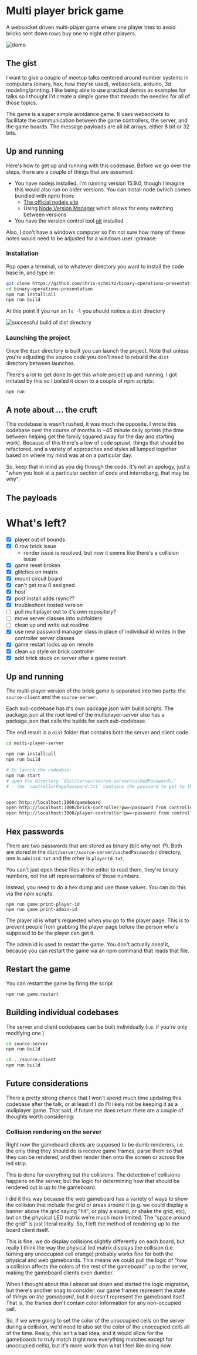 # Multi player brick game

A websocket driven multi-player game where one player tries to avoid bricks sent down rows buy one to eight other players.

![demo](./_readme_attachments/brick_demo.gif)

## The gist

I want to give a couple of meetup talks centered around number systems in computers (binary, hex, how they're used), websockets, arduino, 3d modeling/printing. I like being able to use practical demos as examples for talks so I thought I'd create a simple game that threads the needles for all of those topics.

The game is a super simple avoidance game. It uses websockets to facilitate the communication between the game controllers, the server, and the game boards. The message payloads are all bit arrays, either 8 bit or 32 bits.

## Up and running

Here's how to get up and running with this codebase. Before we go over the steps, there are a couple of things that are assumed:

- You have nodejs installed. I'm running version 15.9.0, though I imagine this would also run on older versions. You can install node (which comes bundled with npm) from:
  - [The official nodejs site](https://nodejs.org/en/download/)
  - Using [Node Version Manager](https://github.com/nvm-sh/nvm#installing-and-updating) which allows for easy switching between versions
- You have the version control tool [git](https://git-scm.com/book/en/v2/Getting-Started-Installing-Git) installed

Also, I don't have a windows computer so I'm not sure how many of these notes would need to be adjusted for a windows user :grimace:

### Installation

Pop open a terminal, `cd` to whatever directory you want to install the code base in, and type in:

```sh
git clone https://github.com/chris-schmitz/binary-operations-presentation
cd binary-operations-presentation
npm run install:all
npm run build
```

At this point if you run an `ls -l` you should notice a `dist` directory

![successful build of dist directory](./_readme_attachments/build-dist-directory.png)

### Launching the project

Once the `dist` directory is built you can launch the project. Note that unless you're adjusting the source code you don't need to rebuild the `dist` directory between launches.

There's a lot to get done to get this whole project up and running. I got irritated by this so I boiled it down to a couple of npm scripts:

```sh
npm run
```

## A note about ... the cruft

This codebase is wasn't rushed, it was much the opposite. I wrote this codebase over the course of months in ~45 minute daily sprints (the time between helping get the family squared away for the day and starting work). Because of this there's a low of code sprawl, things that should be refactored, and a variety of approaches and styles all lumped together based on where my mind was at on a particular day.

So, keep that in mind as you dig through the code. It's not an apology, just a "when you look at a particular section of code and interrobang, that may be why".

## The payloads

# What's left?

- [x] player out of bounds
- [x] 0 row brick issue
  - render issue is resolved, but now it seems like there's a collision issue
- [x] game reset broken
- [x] glitches on matrix
- [x] mount circuit board
- [x] can't get row 0 assigned
- [x] host`
- [x] post install adds rsync??
- [x] troubleshoot hosted version
- [ ] pull multiplayer out to it's own repository?
- [ ] move server classes into subfolders
- [ ] clean up and write out readme
- [x] use new password manager class in place of individual id writes in the controller server classes
- [x] game restart locks up on remote
- [x] clean up style on brick controller
- [x] add brick stuck on server after a game restart

## Up and running

The multi-player version of the brick game is separated into two parts: the `source-client` and the `source-server`.

Each sub-codebase has it's own package.json with build scripts. The package.json at the root level of the multiplayer-server also has a package.json that calls the builds for each sub-codebase.

The end result is a `dist` folder that contains both the server and client code.

```bash
cd multi-player-server

npm run install:all
npm run build

# To launch the codeabse:
npm run start
# open the directory `dist/server/source-server/cachedPasswords/`
# - the `controllerPagePassword.txt` contains the password to get to the brick-controller and player-controller pages for this session.


open http://localhost:3000/gameboard
open http://localhost:3000/brick-controller?pw=<password from controllerPagePassword.txt>
open http://localhost:3000/player-controller?pw=<password from controllerPagePassword.txt>

```

## Hex passwords

There are two passwords that are stored as binary (b/c why not :P). Both are stored in the `dist/server/source-server/cachedPasswords/` directory, one is `adminId.txt` and the other is `playerId.txt`.

You can't just open these files in the editor to read them, they're binary numbers, not the utf representations of those numbers.

Instead, you need to do a hex dump and use those values. You can do this via the npm scripts:

```
npm run game:print-player-id
npm run game:print-admin-id
```

The player id is what's requested when you go to the player page. This is to prevent people from grabbing the player page before the person who's supposed to be the player can get it.

The admin id is used to restart the game. You don't actually _need_ it, because you can restart the game via an npm command that reads that file.

## Restart the game

You can restart the game by firing the script

```bash
npm run game:restart
```

## Building individual codebases

The server and client codebases can be built individually (i.e. if you're only modifying one )

```bash
cd source-server
npm run build

cd ../source-client
npm run build
```

## Future considerations

There a pretty strong chance that I won't spend much time updating this codebase after the talk, or at least if I do I'll likely not be keeping it as a muliplayer game. That said, if future me does return there are a couple of thoughts worth considering:

### Collision rendering on the server

Right now the gameboard clients are supposed to be dumb renderers, i.e. the only thing they should do is receive game frames, parse them so that they can be rendered, and then render then onto the screen or across the led strip.

This is done for everything but the collisions. The detection of collisions happens on the server, but the logic for determining how that should be rendered out is up to the gameboard.

I did it this way because the web gameboard has a variety of ways to show the collision that include the grid or areas around it (e.g. we could display a banner above the grid saying "hit", or play a sound, or shake the grid, etc), but on the physical LED matrix we're much more limited. The "space around the grid" is just literal reality. So, I left the method of rendering up to the board client itself.

This is fine, we do display collisions slightly differently on each board, but really I think the way the physical led matrix displays the collision (i.e. turning any unoccupied cell orange) probably works fine for both the physical and web gameboards. This means we could pull the logic of "how a collision affects the colors of the rest of the gameboard" up to the server, making the gameboard clients even dumber.

When I thought about this I almost sat down and started the logic migration, but there's another snag to consider: our game frames represent the state of _things on the gameboard_, but it doesn't represent the gameboard itself. That is, the frames don't contain color information for any non-occupied cell.

So, if we were going to set the color of the unoccupied cells on the server during a collision, we'd need to also set the color of the unoccupied cells all of the time. Really, this isn't a bad idea, and it would allow for the gameboards to truly match (right now everything matches except for unoccupied cells), but it's more work than what I feel like doing now.
